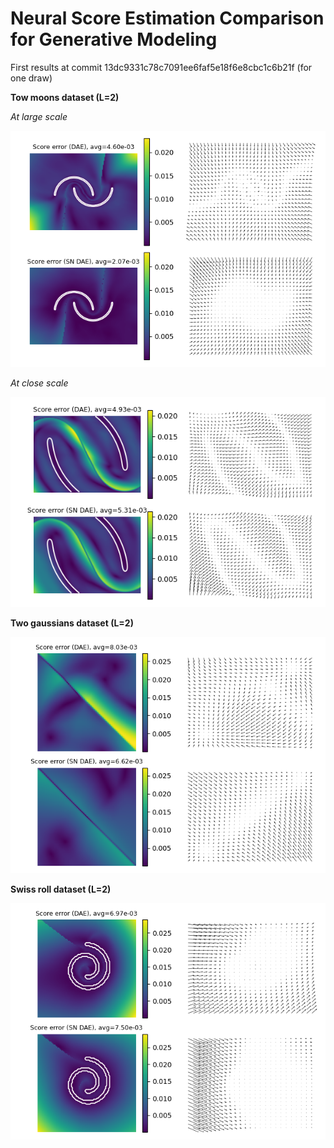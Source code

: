 # Neural Score Estimation Comparison for Generative Modeling

First results at commit 13dc9331c78c7091ee6faf5e18f6e8cbc1c6b21f
(for one draw)

**Tow moons dataset (L=2)**

*At large scale*

![](images/error_comparison_two_moons_2.png)

*At close scale*

![](images/error_comparison_moons_zoomed.png)

**Two gaussians dataset (L=2)**

![](images/error_comparison_blobs_2.png)

**Swiss roll dataset (L=2)**

![](images/error_comparison_swiss_roll_2.png)
